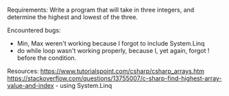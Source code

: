 Requirements:
Write a program that will take in three integers, and determine the highest and lowest of the three.



Encountered bugs:
- Min, Max weren't working because I forgot to include System.Linq
- do while loop wasn't working properly, because I, yet again, forgot ! before the condition.


Resources:
https://www.tutorialspoint.com/csharp/csharp_arrays.htm
https://stackoverflow.com/questions/13755007/c-sharp-find-highest-array-value-and-index - using System.Linq